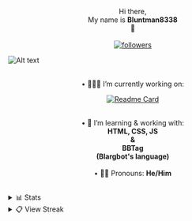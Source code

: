 <p align="center">
Hi there,</br>My name is <strong>Bluntman8338</strong> </br>👋</br></br>
  <a href="https://github.com/Bluntman8338"> <img alt="followers" title="Give Me A Follow" src="https://img.shields.io/github/followers/Bluntman8338?color=FCEF01&labelColor=006A2F&style=for-the-badge&logo=github&label=Give%20Me%20A%20Follow" /></a></br>
</p>
<img src="https://gyazo.com/ccdad66bede0448c9f6bac082a004091.png" alt="Alt text" title="Optional title">

<p align="center">
<br>• 🧑🏼‍💻  I’m currently working on:<br>
<p align="center">
  <a href="https://github.com/Bluntman8338/Secret-Stash">
        <img src="https://github-readme-stats.vercel.app/api/pin/?username=Bluntman8338&repo=Secret-Stash&title_color=006A2F&text_color=FCEF01&icon_color=006A2F&border_color=006A2F&react&hide_border=false&bg_color=171A18" alt="Readme Card">
    </a>
</p>

<p align="center">
<br>• 📖 I’m learning & working with:</br><strong>HTML, CSS, JS<br>&<br>BBTag<br>(Blargbot's language)</strong></br>
<br>• 🙋🏼 Pronouns: <strong>He/Him</strong></br>
</p>
</br>
<details>
  <summary>📊 Stats</summary>
  <p align="center">
<a href="https://github.com/Bluntman8338/github-readme-stats">   <img alt="Bluntman8338's Github Stats" src="https://denvercoder1-github-readme-stats.vercel.app/api?username=Bluntman8338&show_icons=true&count_private=true&title_color=006A2F&text_color=FCEF01&icon_color=006A2F&border_color=006A2F&react&hide_border=false&bg_color=171A18" /></a>

<a href="https://github.com/anuraghazra/github-readme-stats" style="display: inline-block;">
  <img  src="https://github-readme-stats.vercel.app/api/top-langs/?username=Bluntman8338&langs_count=10&layout=compact&title_color=006A2F&text_color=FCEF01&icon_color=006A2F&border_color=006A2F&hide_border=false&bg_color=171A18" alt="Bluntman8338's Top Languages">
    </a>
</p>
</details>

<details>
  <summary>📋 View Streak </summary>
  <p align="center">
<a href="https://git.io/streak-stats"><img src="https://streak-stats.demolab.com?user=Bluntman8338&ring=006A2F&fire=FCEF01&background=171A18&currStreakNum=FCEF01&currStreakLabel=FCEF01&sideNums=FCEF01&stroke=FCEF01&border=006A2F&sideLabels=006A2F&dates=006A2F" alt="Bluntman8338's Streak" /></a>
</p>
</details>
